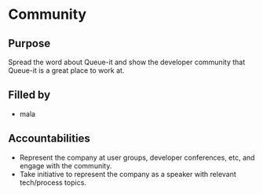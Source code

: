 # Community

## Purpose

Spread the word about Queue-it and show the developer community that Queue-it is a great place to work at.

## Filled by
- mala

## Accountabilities

- Represent the company at user groups, developer conferences, etc, and engage with the community.
- Take initiative to represent the company as a speaker with relevant tech/process topics.
